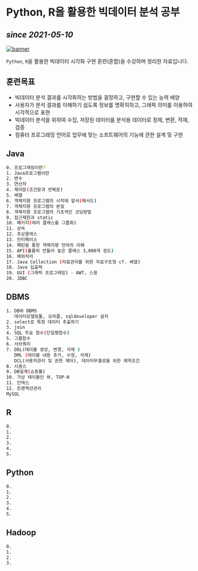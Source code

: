 # Python, R을 활용한 빅데이터 분석 공부
## _since 2021-05-10_

[![banner](https://i.ibb.co/rfBsTzr/001-1.png)](https://dreamyhand.tistory.com)

`Python`, `R`을 활용한 빅데이터 시각화 구현 훈련(혼합)을 수강하며 정리한 자료입니다.

## 훈련목표

- 빅데이터 분석 결과를 시각화하는 방법을 결정하고, 구현할 수 있는 능력 배양
- 사용자가 분석 결과를 이해하기 쉽도록 정보를 명확히하고, 그래픽 의미를 이용하여 시각적으로 표현
- 빅데이터 분석을 위하여 수집, 저장된 데이터를 분석용 데이터로 정제, 변환, 적재, 검증
- 컴퓨터 프로그래밍 언어로 업무에 맞는 소프트웨어의 기능에 관한 설계 및 구현



## Java
```sh
0. 프로그래밍이란?
1. Java프로그램이란
2. 변수
3. 연산자
4. 제어문(조건문과 반복문)
5. 배열
6. 객체지향 프로그램의 시작에 앞서(메서드)
7. 객체지향 프로그램의 본질
8. 객체지향 프로그램의 기초적인 코딩방법
9. 접근제한과 static
10. 패키지(여러 클래스를 그룹화)
11. 상속
12. 추상클래스
13. 인터페이스
14. 패턴을 통한 객체지향 언어의 이해
15. API(훌륭히 만들어 놓은 클래스 3,000개 정도)
16. 예외처리
17. Java Collection (자료관리를 위한 자료구조형 cf. 배열)
18. Java 입출력
19. GUI (그래픽 프로그래밍) - AWT, 스윙
20. JDBC
```

## DBMS
```sh
1. DB와 DBMS
   데이터모델링툴, 오라클, sqldeveloper 설치
2. select로 특정 데이터 추출하기
3. join
4. SQL 주요 함수(단일행함수)
5. 그룹함수
6. 서브쿼리
7. DDL(테이블 생성, 변경, 삭제 ) 
   DML (테이블 내용 추가, 수정, 삭제)
   DCL(사용자관리 및 권한 제어), 데이터무결성을 위한 제약조건
8. 시퀀스
9. DB설계(쇼핑몰)
10. 가상 테이블인 뷰, TOP-N
11. 인덱스
12. 트랜잭션관리
MySQL
```

## R
```sh
0. 
1. 
2. 
3. 
4. 
5. 
```

## Python
```sh
0. 
1. 
2. 
3. 
4. 
5. 
```

## Hadoop
```sh
0.
1.
2.
3.
```
